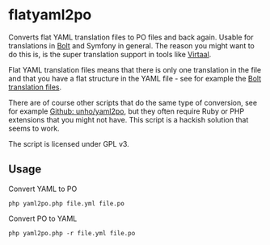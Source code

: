 flatyaml2po
===========

Converts flat YAML translation files to PO files and back again. Usable for translations in 
<a href="http://github.com/bolt/bolt/">Bolt</a> and Symfony in general. The reason you might 
want to do this is, is the super translation support in tools like 
<a href="http://virtaal.translatehouse.org/">Virtaal</a>. 

Flat YAML translation files means that there is only one translation in the file and that 
you have a flat structure in the YAML file - see for example the 
<a href="https://github.com/bolt/bolt/tree/master/app/resources/translations">Bolt translation files</a>.

There are of course other scripts that do the same type of conversion, see for example
<a href="https://github.com/unho/yaml2po">Github: unho/yaml2po</a>, but they often require 
Ruby or PHP extensions that you might not have. This script is a hackish solution that seems
to work.

The script is licensed under GPL v3.

Usage
-----

Convert YAML to PO

```
php yaml2po.php file.yml file.po
```

Convert PO to YAML

```
php yaml2po.php -r file.yml file.po
```
